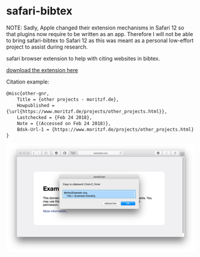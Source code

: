 # safari-bibtex

NOTE: Sadly, Apple changed their extension mechanisms in Safari 12 so that plugins now require to be written as an app. Therefore I will not be able to bring safari-bibtex to Safari 12 as this was meant as a personal low-effort project to assist during research.

safari browser extension to help with citing websites in bibtex.

[download the extension here](https://raw.githubusercontent.com/moritzfl/safari-bibtex/master/bibtex.safariextz)

Citation example:

```
@misc{other-gnr,
    Title = {other projects - moritzf.de},
    Howpublished = {\url{https://www.moritzf.de/projects/other_projects.html}},
    Lastchecked = {Feb 24 2018},
    Note = {(Accessed on Feb 24 2018)},
    Bdsk-Url-1 = {https://www.moritzf.de/projects/other_projects.html}
}
```

![Screenshot](https://raw.githubusercontent.com/moritzfl/safari-bibtex/master/submission-ressources/screenshot-submission.png)


